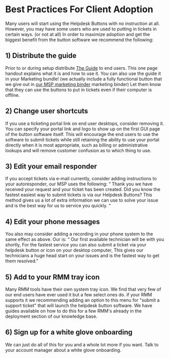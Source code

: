 # Best Practices For Client Adoption
Many users will start using the Helpdesk Buttons with no instruction at all. However,  you may have some users who are used to putting in tickets in certain ways. (or not at all) In order to maximize adoption and get the biggest benefit from the button software we recommend the following: 

## 1) Distribute the guide
Prior to or during setup distribute [The Guide](https://www.helpdeskbuttons.com/wp-content/uploads/2020/03/Introduction-to-HDB-20200311.pdf) to end users. This one page handout explains what it is and how to use it. You can also use the guide it in your Marketing bundle! (we actually include a fully functional button that we give out in [our MSP marketing binder](https://imgur.com/a/TSeuoLU) marketing binder)  Let them know that they can use the buttons to put in tickets even if their computer is offline. 



## 2) Change user shortcuts
 If you use a ticketing portal link on end user desktops, consider removing it.  You can specify your portal link and logo to show up on the first GUI page of the button software itself. This will encourage the end users to use the software to submit tickets while still retaining the ability to use your portal directly when it is most appropriate, such as billing or administrative lookups and will remove customer confusion as to which thing to use.  

## 3) Edit your email responder
If you accept tickets via e-mail currently, consider adding instructions to your autoresponder, our MSP uses the following:  “ Thank you we have received your request and your ticket has been created.  Did you know the fastest easiest way to submit tickets is via our Helpdesk Buttons?  This method gives us a lot of extra information we can use to solve your issue and is the best way for us to service you quickly.  “ 



## 4) Edit your phone messages
You also may consider adding a recording in your phone system to the same effect as above. Our is: “ Our first available technician will be with you shortly,  For the fastest service you can also submit a ticket via your helpdesk button or icon on your desktop computer, This gives our technicians a huge head start on your issues and is the fastest way to get them resolved."



## 5) Add to your RMM tray icon

Many RMM tools have their own system tray icon.  We find that very few of our end users have ever used it but a few select ones do.  if your RMM supports it we recommending adding an option to this menu for "submit a support ticket" that will launch the helpdesk button software.  We have guides available on how to do this for a few RMM's already in the deployment section of our knowledge base.   

## 6) Sign up for a white glove onboarding

We can just do all of this for you and a whole lot more if you want.  Talk to your account manager about a white glove onboarding. 